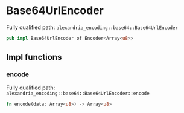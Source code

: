 # Base64UrlEncoder

Fully qualified path: `alexandria_encoding::base64::Base64UrlEncoder`

```rust
pub impl Base64UrlEncoder of Encoder<Array<u8>>
```

## Impl functions

### encode

Fully qualified path: `alexandria_encoding::base64::Base64UrlEncoder::encode`

```rust
fn encode(data: Array<u8>) -> Array<u8>
```

